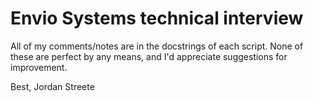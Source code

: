 # Envio Systems technical interview

All of my comments/notes are in the docstrings of each script. None of these are perfect by any means, and I'd appreciate suggestions for improvement.

Best,
Jordan Streete

